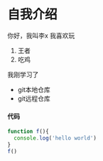 # 自我介绍
你好，我叫李x
我喜欢玩
1. 王者
2. 吃鸡

我刚学习了
* git本地仓库
* git远程仓库

#### 代码
```javascript
function f(){
  console.log('hello world')
}
f()
```
